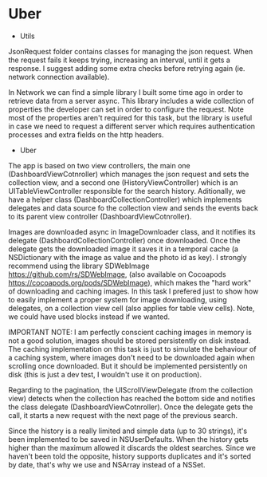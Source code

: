 # Uber

- Utils

JsonRequest folder contains classes for managing the json request. When the request fails it keeps trying, increasing an interval, until it gets a response. I suggest adding some extra checks before retrying again (ie. network connection available).

In Network we can find a simple library I built some time ago in order to retrieve data from a server async. This library includes a wide collection of properties the developer can set in order to configure the request. Note most of the properties aren't required for this task, but the library is useful in case we need to request a different server which requires authentication processes and extra fields on the http headers.


- Uber

The app is based on two view controllers, the main one (DashboardViewCotnroller) which manages the json request and sets the collection view, and a second one (HistoryViewController) which is an UITableViewController responsible for the search history. Aditionally, we have a helper class (DashboardCollectionController) which implements delegates and data source fo the collection view and sends the events back to its parent view controller (DashboardViewCotnroller).

Images are downloaded async in ImageDownloader class, and it notifies its delegate (DashboardCollectionController) once downloaded. Once the delegate gets the downloaded image it saves it in a temporal cache (a NSDictionary with the image as value and the photo id as key). I strongly recommend using the library SDWebImage https://github.com/rs/SDWebImage, (also available on Cocoapods https://cocoapods.org/pods/SDWebImage), which makes the "hard work" of downloading and caching images. In this task I prefered just to show how to easily implement a proper system for image downloading, using delegates, on a collection view cell (also applies for table view cells). Note, we could have used blocks instead if we wanted.

IMPORTANT NOTE: I am perfectly conscient caching images in memory is not a good solution, images should be stored persistently on disk instead. The caching implementation on this task is just to simulate the behaviour of a caching system, where images don't need to be downloaded again when scrolling once downloaded. But it should be implemented persistently on disk (this is just a dev test, I wouldn't use it on production).

Regarding to the pagination, the UIScrollViewDelegate (from the collection view) detects when the collection has reached the bottom side and notifies the class delegate (DashboardViewCotnroller). Once the delegate gets the call, it starts a new request with the next page of the previous search.

Since the history is a really limited and simple data (up to 30 strings), it's been implemented to be saved in NSUserDefaults. When the history gets higher than the maximum allowed it discards the oldest searches. Since we haven't been told the opposite, history supports duplicates and it's sorted by date, that's why we use and NSArray instead of a NSSet. 
